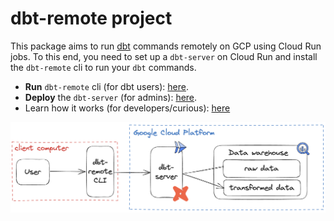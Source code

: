 # dbt-remote project

This package aims to run [dbt][dbt-url] commands remotely on GCP using Cloud Run jobs. To this end, you need to set up a ```dbt-server``` on Cloud Run and install the ```dbt-remote``` cli to run your ```dbt``` commands.

- **Run** ```dbt-remote``` cli (for dbt users): [here](dbt_remote.md).
- **Deploy** the ```dbt-server``` (for admins): [here](dbt_server.md).
- Learn how it works (for developers/curious): [here](explanation.md)

![Simplified architecture](images/intro-README.png)




[//]: #

   [dbt-url]: <https://www.getdbt.com/>
   
